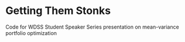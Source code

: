 # Getting Them Stonks
Code for WDSS Student Speaker Series presentation on mean-variance portfolio optimization

